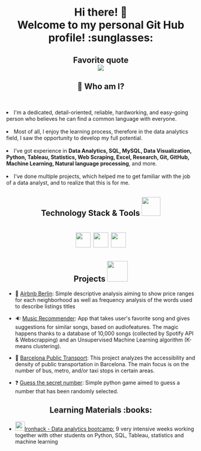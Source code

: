 <h1 align="center">Hi there! 👋 <br />Welcome to my personal Git Hub profile! :sunglasses:</h1>
<h2 align="center">Favorite quote <br /><img src="https://i.ibb.co/XDNrzqN/done-is-better-than-perfect.png" /></h2>
<h2 align="center">🌱 Who am I?</h2>


<p><br /><li>I'm a dedicated, detail-oriented, reliable, hardworking, and easy-going person who believes he can find a common language with everyone. <br /><br> <li>Most of all, I enjoy the learning process, therefore in the data analytics field, I saw the opportunity to develop my full potential. <br /><br><li> I&rsquo;ve got experience in <strong>Data Analytics, SQL, MySQL, Data Visualization, Python, Tableau, Statistics, Web Scraping, Excel, Research, Git, GitHub, Machine Learning, Natural language processing</strong>, and more. <br /><br><li> I've done multiple projects, which helped me to get familiar with the job of a data analyst, and to realize that this is for me.</p>
<h2 align="center">Technology Stack & Tools <img src="https://media.giphy.com/media/iDaCeaKrHhUI1I8e2b/giphy.gif" width="50" /></h2>
<h1 align="center"><img src="https://img.shields.io/badge/-Python-3776AB?logo=python&amp;logoColor=white&amp;style=flat" height="40" />  <img src="https://img.shields.io/badge/-MySQL-4479A1?logo=mysql&amp;logoColor=white&amp;style=flat" height="40" /> <img src="https://img.shields.io/badge/-Tableau-315F85?logo=tableau&amp;logoColor=white&amp;style=flat" height="40" /></h1>

<h2 align="center">Projects <img src="https://drsreturns.com/wp-content/uploads/drs-special-projects-icon.png" width="55" /></h2>

* :city_sunrise: [Airbnb Berlin](https://github.com/Nikolov-A/Ironhack-Projects/tree/main/W5%20-%20Airbnb%20Berlin): Simple descriptive analysis aiming to show price ranges for each neighborhood as well as frequency analysis of the words used to describe listings titles

* :sound: [Music Recommender](https://github.com/Nikolov-A/Ironhack-Projects/tree/main/W3%20-%20Spotify%20music%20recommender): App that takes user's favorite song and gives suggestions for similar songs, based on audiofeatures. The magic happens thanks to a database of 10,000 songs (collected by Spotify API & Webscrapping) and an Unsupervised Machine Learning algorithm (K-means clustering).

* :bus: [Barcelona Public Transport](https://github.com/Nikolov-A/Ironhack-Projects/tree/main/W2%20-%20Barcelona%20public%20transport): This project analyzes the accessibility and density of public transportation in Barcelona. The main focus is on the number of bus, metro, and/or taxi stops in certain areas.

* :question: [Guess the secret number](https://github.com/Nikolov-A/Ironhack-Projects/tree/main/W1%20-%20Python%20game): Simple python game aimed to guess a number that has been randomly selected. 

<h2 align="center">Learning Materials :books:</h2>

* <a href="https://github.com/Nikolov-A/Ironhack-Labs"><img src="https://i.ibb.co/kxHq0Jd/Ironhack-Icon-png.png" width="25" />Ironhack - Data analytics bootcamp:</a> 9 very intensive weeks working together with other students on Python, SQL, Tableau, statistics and machine learning
